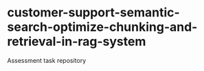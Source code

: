 # customer-support-semantic-search-optimize-chunking-and-retrieval-in-rag-system
Assessment task repository
